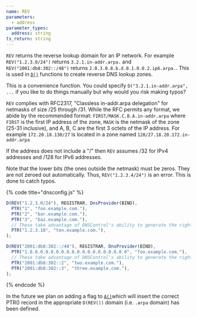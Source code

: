 ```yaml
---
name: REV
parameters:
  - address
parameter_types:
  address: string
ts_return: string
---
```


`REV` returns the reverse lookup domain for an IP network. For
example `REV("1.2.3.0/24")` returns `3.2.1.in-addr.arpa.` and
`REV("2001:db8:302::/48")` returns `2.0.3.0.8.b.d.0.1.0.0.2.ip6.arpa.`.
This is used in [`D()`](D.md) functions to create reverse DNS lookup zones.

This is a convenience function. You could specify `D("3.2.1.in-addr.arpa",
...` if you like to do things manually but why would you risk making
typos?

`REV` complies with RFC2317, "Classless in-addr.arpa delegation"
for netmasks of size /25 through /31.
While the RFC permits any format, we abide by the recommended format:
`FIRST/MASK.C.B.A.in-addr.arpa` where `FIRST` is the first IP address
of the zone, `MASK` is the netmask of the zone (25-31 inclusive),
and A, B, C are the first 3 octets of the IP address. For example
`172.20.18.130/27` is located in a zone named
`128/27.18.20.172.in-addr.arpa`

If the address does not include a "/" then `REV` assumes /32 for IPv4 addresses
and /128 for IPv6 addresses.

Note that the lower bits (the ones outside the netmask) must be zeros. They are not
zeroed out automatically. Thus, `REV("1.2.3.4/24")` is an error.  This is done
to catch typos.

{% code title="dnsconfig.js" %}
```javascript
D(REV("1.2.3.0/24"), REGISTRAR, DnsProvider(BIND),
  PTR("1", "foo.example.com."),
  PTR("2", "bar.example.com."),
  PTR("3", "baz.example.com."),
  // These take advantage of DNSControl's ability to generate the right name:
  PTR("1.2.3.10", "ten.example.com."),
);

D(REV("2001:db8:302::/48"), REGISTRAR, DnsProvider(BIND),
  PTR("1.0.0.0.0.0.0.0.0.0.0.0.0.0.0.0.0.0.0.0", "foo.example.com."),  // 2001:db8:302::1
  // These take advantage of DNSControl's ability to generate the right name:
  PTR("2001:db8:302::2", "two.example.com."),                          // 2.0.0...
  PTR("2001:db8:302::3", "three.example.com."),                        // 3.0.0...
);
```
{% endcode %}

In the future we plan on adding a flag to [`A()`](../domain-modifiers/A.md)which will insert
the correct PTR() record in the appropriate `D(REV())` domain (i.e. `.arpa` domain) has been
defined.
